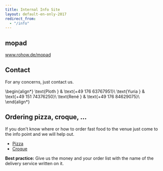 ```yaml
---
title: Internal Info Site
layout: default-en-only-2017
redirect_from:
  - "/info"
---
```


## mopad

www.rohow.de/mopad

## Contact

For any concerns, just contact us.

\begin{align*}
\text{Ploth } & \text{+49 176 63767951}\\
\text{Yuria } & \text{+49 151 74376250}\\
\text{René } & \text{+49 176 84629075}\\
\end{align*}

## Ordering pizza, croque, ...

If you don't know where or how to order fast food to the venue just come to the
info point and we will help out.  

* [Pizza](https://www.pizzamax.de/)
* [Croque](http://www.lieferprofi.de/shops/croquemaster/common/03_speisen-uebersicht.php)

**Best practice:** Give us the money and your order list with the name of the delivery
service written on it.

